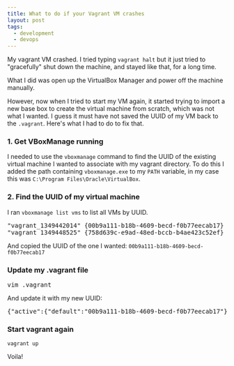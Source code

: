 ```yaml
---
title: What to do if your Vagrant VM crashes
layout: post
tags:
  - development
  - devops
---
```

 
<p>My vagrant VM crashed. I tried typing <code>vagrant halt</code> but it just tried to "gracefully" shut down the machine, and stayed like that, for a long time.</p>&#13;
<p>What I did was open up the VirtualBox Manager and power off the machine manually.</p>&#13;
<p>However, now when I tried to start my VM again, it started trying to import a new base box to create the virtual machine from scratch, which was not what I wanted. I guess it must have not saved the UUID of my VM back to the <code>.vagrant</code>. Here's what I had to do to fix that.</p>&#13;
<p><!-- more --></p>&#13;
<h3>1. Get VBoxManage running</h3>&#13;
<p>I needed to use the <code>vboxmanage</code> command to find the UUID of the existing virtual machine I wanted to associate with my vagrant directory. To do this I added the path containing <code>vboxmanage.exe</code> to my <code>PATH</code> variable, in my case this was <code>C:\Program Files\Oracle\VirtualBox</code>.</p>&#13;
<h3>2. Find the UUID of my virtual machine</h3>&#13;
<p>I ran <code>vboxmanage list vms</code> to list all VMs by UUID.</p>&#13;
<pre>"vagrant_1349442014" {00b9a111-b18b-4609-becd-f0b77eecab17}&#13;
"vagrant_1349448525" {758d639c-e9ad-48ed-bccb-b4ae423c52ef}</pre>&#13;
<p>And copied the UUID of the one I wanted: <code>00b9a111-b18b-4609-becd-f0b77eecab17</code></p>&#13;
<h3>Update my .vagrant file</h3>&#13;
<pre>vim .vagrant</pre>&#13;
<p>And update it with my new UUID:</p>&#13;
<pre>{"active":{"default":"00b9a111-b18b-4609-becd-f0b77eecab17"}}</pre>&#13;
<h3>Start vagrant again</h3>&#13;
<p><code>vagrant up</code></p>&#13;
<p>Voila!</p> 

